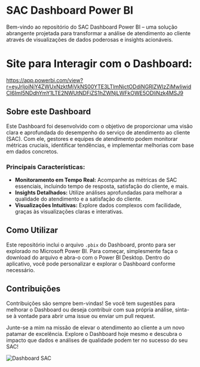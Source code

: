 # SAC Dashboard Power BI

Bem-vindo ao repositório do SAC Dashboard Power BI – uma solução abrangente projetada para transformar a análise de atendimento ao cliente através de visualizações de dados poderosas e insights acionáveis.

# Site para Interagir com o Dashboard: 

https://app.powerbi.com/view?r=eyJrIjoiNjY4ZWUxNzktMjVkNS00YTE3LTlmNjctODdiNGRlZWIzZjMwIiwidCI6ImI5NDdhYmY1LTE2NWUtNDFiZS1hZWNjLWFkOWE5ODliNzk4MSJ9

## Sobre este Dashboard
Este Dashboard foi desenvolvido com o objetivo de proporcionar uma visão clara e aprofundada do desempenho do serviço de atendimento ao cliente (SAC). Com ele, gestores e equipes de atendimento podem monitorar métricas cruciais, identificar tendências, e implementar melhorias com base em dados concretos.

### Principais Características:
- **Monitoramento em Tempo Real:** Acompanhe as métricas de SAC essenciais, incluindo tempo de resposta, satisfação do cliente, e mais.
- **Insights Detalhados:** Utilize análises aprofundadas para melhorar a qualidade do atendimento e a satisfação do cliente.
- **Visualizações Intuitivas:** Explore dados complexos com facilidade, graças às visualizações claras e interativas.

## Como Utilizar
Este repositório inclui o arquivo `.pbix` do Dashboard, pronto para ser explorado no Microsoft Power BI. Para começar, simplesmente faça o download do arquivo e abra-o com o Power BI Desktop. Dentro do aplicativo, você pode personalizar e explorar o Dashboard conforme necessário.

## Contribuições
Contribuições são sempre bem-vindas! Se você tem sugestões para melhorar o Dashboard ou deseja contribuir com sua própria análise, sinta-se à vontade para abrir uma issue ou enviar um pull request.

Junte-se a mim na missão de elevar o atendimento ao cliente a um novo patamar de excelência. Explore o Dashboard hoje mesmo e descubra o impacto que dados e análises de qualidade podem ter no sucesso do seu SAC!


![Dashboard SAC](https://github.com/LayllaVaz/SAC-Dashboard-PowerBI/assets/161758329/10e8ee5e-00d5-4f8f-99dd-7ab3956acf52)
